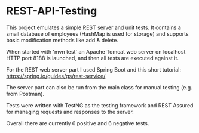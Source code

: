 # REST-API-Testing
This project emulates a simple REST server and unit tests. It contains a small database of employees (HashMap is used for storage) and supports basic modification methods like add & delete. 

When started with 'mvn test' an Apache Tomcat web server on localhost HTTP port 8188 is launched, and then all tests are executed against it.

For the REST web server part I used Spring Boot and this short tutorial:
https://spring.io/guides/gs/rest-service/

The server part can also be run from the main class for manual testing (e.g. from Postman).

Tests were written with TestNG as the testing framework and REST Assured for managing requests and responses to the server. 

Overall there are currently 6 positive and 6 negative tests.
